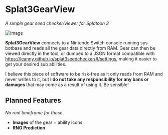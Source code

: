 # Splat3GearView
_A simple gear seed checker/viewer for Splatoon 3_

![image](https://user-images.githubusercontent.com/24732684/198869751-60b84a47-1ce2-45d6-b04a-49f3df2ba6a2.png)

**Splat3GearView** connects to a Nintendo Switch console running sys-botbase and reads all the gear data directly from RAM. Gear can then be viewed directly in the tool, or dumped to a JSON format compatible with https://leanny.github.io/splat3seedchecker/#/settings, making it easier to get your desired sub abilities.

I believe this piece of software to be risk-free as it only reads from RAM and never writes to it, but **I do not take any responsibility for any bans or damages** that may come as a result of using it. Be sensible!

## Planned Features
*No real timeframe for these*
* **Images** of the gear + ability icons
* **RNG Prediction** 
